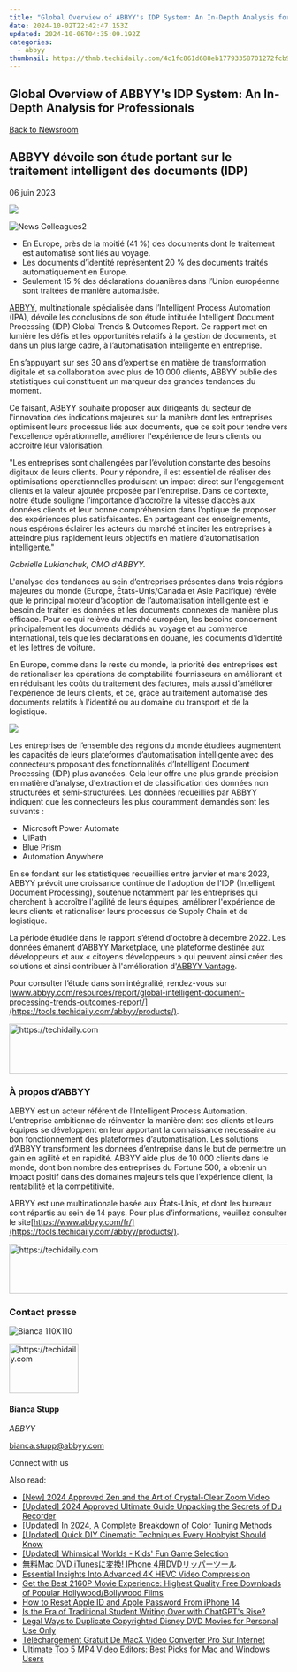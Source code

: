 ```yaml
---
title: "Global Overview of ABBYY's IDP System: An In-Depth Analysis for Professionals"
date: 2024-10-02T22:42:47.153Z
updated: 2024-10-06T04:35:09.192Z
categories:
  - abbyy
thumbnail: https://thmb.techidaily.com/4c1fc861d688eb17793358701272fcb990bfc951646524d04a51586ab07132c7.jpg
---
```


## Global Overview of ABBYY's IDP System: An In-Depth Analysis for Professionals

[Back to Newsroom](https://tools.techidaily.com/abbyy/products/)

## ABBYY dévoile son étude portant sur le traitement intelligent des documents (IDP)

06 juin 2023

![](https://content.abbyy.com/-/media/project/abbyy/abbyy/branchtemplates/shutterstock_1272462163_1296-x-729.jpg?h=729&iar=0&w=1296)

![News Colleagues2](https://static1.abbyy.com/abbyycommedia/33744/news-colleagues2.jpg) 

* En Europe, près de la moitié (41 %) des documents dont le traitement est automatisé sont liés au voyage.
* Les documents d’identité représentent 20 % des documents traités automatiquement en Europe.
* Seulement 15 % des déclarations douanières dans l’Union européenne sont traitées de manière automatisée.

[ABBYY](https://tools.techidaily.com/abbyy/products/), multinationale spécialisée dans l’Intelligent Process Automation (IPA), dévoile les conclusions de son étude intitulée Intelligent Document Processing (IDP) Global Trends & Outcomes Report. Ce rapport met en lumière les défis et les opportunités relatifs à la gestion de documents, et dans un plus large cadre, à l’automatisation intelligente en entreprise.

En s’appuyant sur ses 30 ans d’expertise en matière de transformation digitale et sa collaboration avec plus de 10 000 clients, ABBYY publie des statistiques qui constituent un marqueur des grandes tendances du moment.

Ce faisant, ABBYY souhaite proposer aux dirigeants du secteur de l'innovation des indications majeures sur la manière dont les entreprises optimisent leurs processus liés aux documents, que ce soit pour tendre vers l'excellence opérationnelle, améliorer l'expérience de leurs clients ou accroître leur valorisation.

"Les entreprises sont challengées par l’évolution constante des besoins digitaux de leurs clients. Pour y répondre, il est essentiel de réaliser des optimisations opérationnelles produisant un impact direct sur l’engagement clients et la valeur ajoutée proposée par l’entreprise. Dans ce contexte, notre étude souligne l’importance d’accroître la vitesse d’accès aux données clients et leur bonne compréhension dans l’optique de proposer des expériences plus satisfaisantes. En partageant ces enseignements, nous espérons éclairer les acteurs du marché et inciter les entreprises à atteindre plus rapidement leurs objectifs en matière d’automatisation intelligente."

_Gabrielle Lukianchuk, CMO d’ABBYY._

L'analyse des tendances au sein d’entreprises présentes dans trois régions majeures du monde (Europe, États-Unis/Canada et Asie Pacifique) révèle que le principal moteur d’adoption de l’automatisation intelligente est le besoin de traiter les données et les documents connexes de manière plus efficace. Pour ce qui relève du marché européen, les besoins concernent principalement les documents dédiés au voyage et au commerce international, tels que les déclarations en douane, les documents d'identité et les lettres de voiture.

En Europe, comme dans le reste du monde, la priorité des entreprises est de rationaliser les opérations de comptabilité fournisseurs en améliorant et en réduisant les coûts du traitement des factures, mais aussi d’améliorer l'expérience de leurs clients, et ce, grâce au traitement automatisé des documents relatifs à l'identité ou au domaine du transport et de la logistique.

![](https://static1.abbyy.com/abbyycommedia/37320/idptrendsoutcomes_infographic_may-22_2023.jpg)

Les entreprises de l’ensemble des régions du monde étudiées augmentent les capacités de leurs plateformes d’automatisation intelligente avec des connecteurs proposant des fonctionnalités d’Intelligent Document Processing (IDP) plus avancées. Cela leur offre une plus grande précision en matière d’analyse, d'extraction et de classification des données non structurées et semi-structurées. Les données recueillies par ABBYY indiquent que les connecteurs les plus couramment demandés sont les suivants :

* Microsoft Power Automate
* UiPath
* Blue Prism
* Automation Anywhere

En se fondant sur les statistiques recueillies entre janvier et mars 2023, ABBYY prévoit une croissance continue de l'adoption de l'IDP (Intelligent Document Processing), soutenue notamment par les entreprises qui cherchent à accroître l'agilité de leurs équipes, améliorer l'expérience de leurs clients et rationaliser leurs processus de Supply Chain et de logistique.

La période étudiée dans le rapport s’étend d'octobre à décembre 2022\. Les données émanent d’ABBYY Marketplace, une plateforme destinée aux développeurs et aux « citoyens développeurs » qui peuvent ainsi créer des solutions et ainsi contribuer à l'amélioration d'[ABBYY Vantage](https://tools.techidaily.com/abbyy/products/).

Pour consulter l’étude dans son intégralité, rendez-vous sur [www.abbyy.com/resources/report/global-intelligent-document-processing-trends-outcomes-report/](https://tools.techidaily.com/abbyy/products/).

<!-- affiliate ads begin -->
<a href="https://imp.i110150.net/c/5597632/924297/11305" target="_top" id="924297">
  <img src="//a.impactradius-go.com/display-ad/11305-924297" border="0" alt="https://techidaily.com" width="728" height="90"/>
</a>
<img height="0" width="0" src="https://imp.i110150.net/i/5597632/924297/11305" style="position:absolute;visibility:hidden;" border="0" />
<!-- affiliate ads end -->

### À propos d’ABBYY

ABBYY est un acteur référent de l’Intelligent Process Automation. L’entreprise ambitionne de réinventer la manière dont ses clients et leurs équipes se développent en leur apportant la connaissance nécessaire au bon fonctionnement des plateformes d’automatisation. Les solutions d’ABBYY transforment les données d’entreprise dans le but de permettre un gain en agilité et en rapidité. ABBYY aide plus de 10 000 clients dans le monde, dont bon nombre des entreprises du Fortune 500, à obtenir un impact positif dans des domaines majeurs tels que l’expérience client, la rentabilité et la compétitivité.

ABBYY est une multinationale basée aux États-Unis, et dont les bureaux sont répartis au sein de 14 pays. Pour plus d’informations, veuillez consulter le site[https://www.abbyy.com/fr/](https://tools.techidaily.com/abbyy/products/).

<!-- affiliate ads begin -->
<a href="https://appsumo.8odi.net/c/5597632/2130869/7443" target="_top" id="2130869">
  <img src="//a.impactradius-go.com/display-ad/7443-2130869" border="0" alt="https://techidaily.com" width="600" height="90"/>
</a>
<img height="0" width="0" src="https://appsumo.8odi.net/i/5597632/2130869/7443" style="position:absolute;visibility:hidden;" border="0" />
<!-- affiliate ads end -->

### Contact presse

![Bianca 110X110](https://static2.abbyy.com/abbyycommedia/36222/bianca-110x110.png)

<!-- affiliate ads begin -->
<a href="https://aligracehair.sjv.io/c/5597632/2135365/19272" target="_top" id="2135365">
  <img src="//a.impactradius-go.com/display-ad/19272-2135365" border="0" alt="https://techidaily.com" width="125" height="90"/>
</a>
<img height="0" width="0" src="https://aligracehair.sjv.io/i/5597632/2135365/19272" style="position:absolute;visibility:hidden;" border="0" />
<!-- affiliate ads end -->

#### Bianca Stupp

_ABBYY_

[bianca.stupp@abbyy.com](https://tools.techidaily.com/abbyy/products/) 

Connect with us

<ins class="adsbygoogle"
     style="display:block"
     data-ad-format="autorelaxed"
     data-ad-client="ca-pub-7571918770474297"
     data-ad-slot="1223367746"></ins>

<ins class="adsbygoogle"
     style="display:block"
     data-ad-client="ca-pub-7571918770474297"
     data-ad-slot="8358498916"
     data-ad-format="auto"
     data-full-width-responsive="true"></ins>

<span class="atpl-alsoreadstyle">Also read:</span>
<div><ul>
<li><a href="https://fox-links.techidaily.com/new-2024-approved-zen-and-the-art-of-crystal-clear-zoom-video/"><u>[New] 2024 Approved Zen and the Art of Crystal-Clear Zoom Video</u></a></li>
<li><a href="https://screen-mirroring-recording.techidaily.com/updated-2024-approved-ultimate-guide-unpacking-the-secrets-of-du-recorder/"><u>[Updated] 2024 Approved Ultimate Guide Unpacking the Secrets of Du Recorder</u></a></li>
<li><a href="https://fox-direct.techidaily.com/updated-in-2024-a-complete-breakdown-of-color-tuning-methods/"><u>[Updated] In 2024, A Complete Breakdown of Color Tuning Methods</u></a></li>
<li><a href="https://fox-glue.techidaily.com/updated-quick-diy-cinematic-techniques-every-hobbyist-should-know/"><u>[Updated] Quick DIY Cinematic Techniques Every Hobbyist Should Know</u></a></li>
<li><a href="https://visual-screen-recording.techidaily.com/updated-whimsical-worlds-kids-fun-game-selection/"><u>[Updated] Whimsical Worlds - Kids' Fun Game Selection</u></a></li>
<li><a href="https://solve-news.techidaily.com/mac-dvd-itunes-iphone-4dvd/"><u>無料Mac DVD iTunesに変換! IPhone 4用DVDリッパーツール</u></a></li>
<li><a href="https://solve-news.techidaily.com/essential-insights-into-advanced-4k-hevc-video-compression/"><u>Essential Insights Into Advanced 4K HEVC Video Compression</u></a></li>
<li><a href="https://solve-news.techidaily.com/get-the-best-2160p-movie-experience-highest-quality-free-downloads-of-popular-hollywoodbollywood-films/"><u>Get the Best 2160P Movie Experience: Highest Quality Free Downloads of Popular Hollywood/Bollywood Films</u></a></li>
<li><a href="https://apple-account.techidaily.com/how-to-reset-apple-id-and-apple-password-from-iphone-14-by-drfone-ios/"><u>How to Reset Apple ID and Apple Password From iPhone 14</u></a></li>
<li><a href="https://tech-hub.techidaily.com/is-the-era-of-traditional-student-writing-over-with-chatgpts-rise/"><u>Is the Era of Traditional Student Writing Over with ChatGPT's Rise?</u></a></li>
<li><a href="https://solve-news.techidaily.com/legal-ways-to-duplicate-copyrighted-disney-dvd-movies-for-personal-use-only/"><u>Legal Ways to Duplicate Copyrighted Disney DVD Movies for Personal Use Only</u></a></li>
<li><a href="https://solve-news.techidaily.com/telechargement-gratuit-de-macx-video-converter-pro-sur-internet/"><u>Téléchargement Gratuit De MacX Video Converter Pro Sur Internet</u></a></li>
<li><a href="https://solve-news.techidaily.com/ultimate-top-5-mp4-video-editors-best-picks-for-mac-and-windows-users/"><u>Ultimate Top 5 MP4 Video Editors: Best Picks for Mac and Windows Users</u></a></li>
</ul></div>


